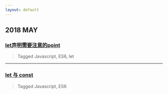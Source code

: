 ```yaml
---
layout: default
---
```


## 2018 MAY

### [let声明需要注意的point](./let-point.md)

> Tagged Javascript, ES6, let

* * *

### [let 与 const](./another-page.html)

> Tagged Javascript, ES6


